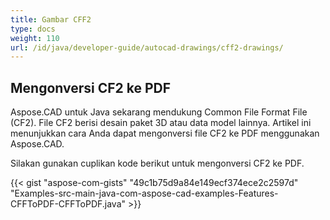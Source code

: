 ```yaml
---
title: Gambar CFF2
type: docs
weight: 110
url: /id/java/developer-guide/autocad-drawings/cff2-drawings/
---
```


## **Mengonversi CF2 ke PDF**

Aspose.CAD untuk Java sekarang mendukung Common File Format File (CF2). File CF2 berisi desain paket 3D atau data model lainnya. Artikel ini menunjukkan cara Anda dapat mengonversi file CF2 ke PDF menggunakan Aspose.CAD.

Silakan gunakan cuplikan kode berikut untuk mengonversi CF2 ke PDF.

{{< gist "aspose-com-gists" "49c1b75d9a84e149ecf374ece2c2597d" "Examples-src-main-java-com-aspose-cad-examples-Features-CFFToPDF-CFFToPDF.java" >}}

